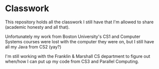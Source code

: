 # Classwork

This repository holds all the classwork I still have that I'm allowed to share (academic honesty and all that).

Unfortunately my work from Boston University's CS1 and Computer Systems courses were lost with the computer they were on, but I still have all my Java from CS2 (yay?)

I'm still working with the Franklin & Marshall CS department to figure out when/how I can put up my code from CS3 and Parallel Computing.